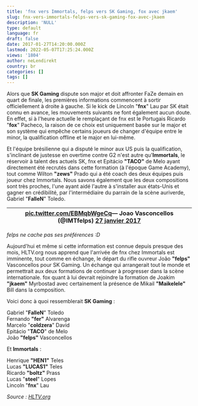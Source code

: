 ```yaml
---
title: 'fnx vers Immortals, felps vers SK Gaming, fox avec jkaem'
slug: fnx-vers-immortals-felps-vers-sk-gaming-fox-avec-jkaem
description: 'NULL'
type: default
language: fr
draft: false
date: 2017-01-27T14:20:00.000Z
lastmod: 2022-05-07T17:25:24.000Z
views: '1804'
author: neLendirekt
country: br
categories: []
tags: []
---
```

Alors que **SK Gaming** dispute son major et doit affronter FaZe demain en quart de finale, les premières informations commencent à sortir officiellement à droite à gauche. Si le kick de Lincoln "**fnx**" Lau par SK était connu en avance, les mouvements suivants ne font également aucun doute. En effet, si à l'heure actuelle le remplaçant de fnx est le Portugais Ricardo "**fox**" Pacheco, la raison de ce choix est uniquement basée sur le major et son système qui empêche certains joueurs de changer d'équipe entre le minor, la qualification offline et le major en lui-même.

Et l'équipe brésilienne qui a disputé le minor aux US puis la qualification, s'inclinant de justesse en overtime contre G2 n'est autre qu'**Immortals**, le réservoir à talent des actuels SK, fnx et Epitácio **"TACO"** de Melo ayant directement été recrutés dans cette formation (à l'époque Game Academy), tout comme Wilton **"zews"** Prado qui a été coach des deux équipes puis joueur chez Immortals. Nous savons également que les deux compositions sont très proches, l'une ayant aidé l'autre à s'installer aux états-Unis et gagner en crédibilité, par l'intermédiaire du parrain de la scène auriverde, Gabriel "**FalleN**" Toledo.

| [pic.twitter.com/EBMqbWgeCq](https://t.co/EBMqbWgeCq)— Joao Vasconcellos (@IMTfelps) [27 janvier 2017](https://twitter.com/IMTfelps/status/824803345110036480) |
| -------------------------------------------------------------------------------------------------------------------------------------------------------------- |

_felps ne cache pas ses préférences :D_

Aujourd'hui et même si cette information est connue depuis presque des mois, HLTV.org nous apprend que l'arrivée de fnx chez Immortals est imminente, tout comme en échange, le départ du rifle ouvreur João **"felps"** Vasconcellos pour SK Gaming. Un échange qui arrangerait tout le monde et permettrait aux deux formations de continuer à progresser dans la scène internationale. fox quant à lui devrait rejoindre la formation de Joakim **"jkaem"** Myrbostad avec certainement la présence de Mikail **"Maikelele"** Bill dans la composition.

Voici donc à quoi ressemblerait **SK Gaming** :

Gabriel "**FalleN**" Toledo  
Fernando **"fer"** Alvarenga  
Marcelo "**coldzera**" David  
Epitácio "**TACO**" de Melo  
João **"felps"** Vasconcellos

Et **Immortals** :

Henrique **"HEN1"** Teles  
Lucas **"LUCAS1"** Teles  
Ricardo **"boltz"** Prass  
Lucas "**steel**" Lopes  
Lincoln "**fnx**" Lau

_Source : [HLTV.org](http://www.hltv.org/news/19745-fnx-set-to-join-immortals)_

